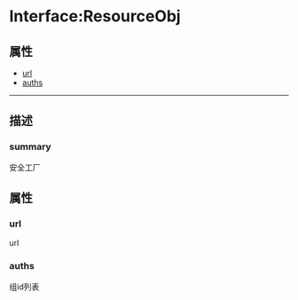 # Interface:ResourceObj   
## 属性
+ [url](#PROP_url)
+ [auths](#PROP_auths)
---   
## 描述
   
### summary   
安全工厂  
   
## 属性   
### <a id="PROP_url">url</a>   
url
     
### <a id="PROP_auths">auths</a>   
组id列表
     
